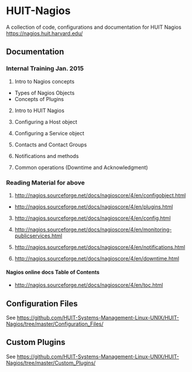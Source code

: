 # HUIT-Nagios

A collection of code, configurations and documentation for HUIT Nagios https://nagios.huit.harvard.edu/


## Documentation


### Internal Training Jan. 2015

1. Intro to Nagios concepts
  * Types of Nagios Objects
  * Concepts of Plugins

2. Intro to HUIT Nagios

3. Configuring a Host object

4. Configuring a Service object

5. Contacts and Contact Groups

6. Notifications and methods

7. Common operations (Downtime and Acknowledgment)


### Reading Material for above

1. http://nagios.sourceforge.net/docs/nagioscore/4/en/configobject.html
  * http://nagios.sourceforge.net/docs/nagioscore/4/en/plugins.html

3. http://nagios.sourceforge.net/docs/nagioscore/4/en/config.html
4. http://nagios.sourceforge.net/docs/nagioscore/4/en/monitoring-publicservices.html

6. http://nagios.sourceforge.net/docs/nagioscore/4/en/notifications.html
7. http://nagios.sourceforge.net/docs/nagioscore/4/en/downtime.html


#### Nagios online docs Table of Contents

- http://nagios.sourceforge.net/docs/nagioscore/4/en/toc.html



## Configuration Files

See https://github.com/HUIT-Systems-Management-Linux-UNIX/HUIT-Nagios/tree/master/Configuration_Files/


## Custom Plugins

See https://github.com/HUIT-Systems-Management-Linux-UNIX/HUIT-Nagios/tree/master/Custom_Plugins/
